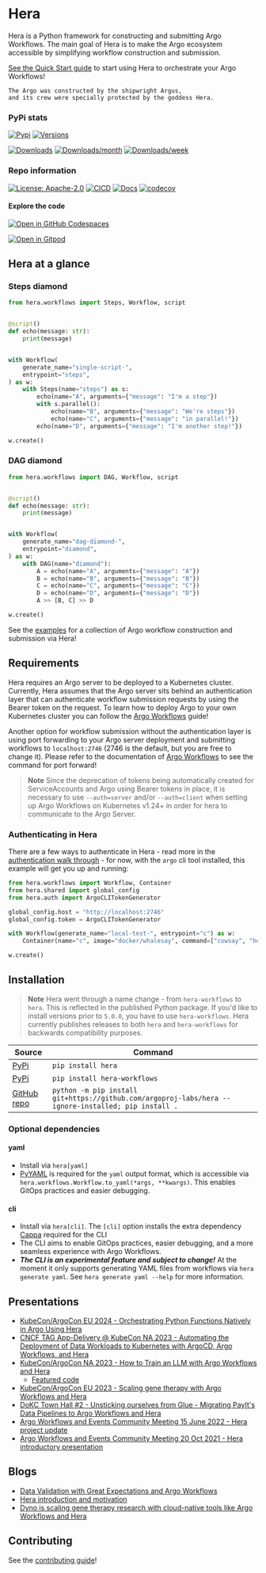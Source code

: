 # Hera

Hera is a Python framework for constructing and submitting Argo Workflows. The main goal of Hera is to make the Argo
ecosystem accessible by simplifying workflow construction and submission.

[See the Quick Start guide](https://hera.readthedocs.io/en/stable/walk-through/quick-start/) to start using Hera to
orchestrate your Argo Workflows!

```text
The Argo was constructed by the shipwright Argus,
and its crew were specially protected by the goddess Hera.
```

### PyPi stats

[![Pypi](https://img.shields.io/pypi/v/hera.svg)](https://pypi.python.org/pypi/hera)
[![Versions](https://img.shields.io/pypi/pyversions/hera.svg)](https://github.com/argoproj-labs/hera)

[![Downloads](https://static.pepy.tech/badge/hera)](https://pepy.tech/project/hera)
[![Downloads/month](https://static.pepy.tech/badge/hera/month)](https://pepy.tech/project/hera)
[![Downloads/week](https://static.pepy.tech/badge/hera/week)](https://pepy.tech/project/hera)

### Repo information

[![License: Apache-2.0](https://img.shields.io/badge/License-Apache_2.0-blue.svg)](https://opensource.org/license/apache-2-0/)
[![CICD](https://github.com/argoproj-labs/hera/actions/workflows/cicd.yaml/badge.svg)](https://github.com/argoproj-labs/hera/actions/workflows/cicd.yaml)
[![Docs](https://readthedocs.org/projects/hera/badge/?version=latest)](https://hera.readthedocs.io/en/latest/?badge=latest)
[![codecov](https://codecov.io/gh/argoproj-labs/hera/branch/main/graph/badge.svg?token=x4tvsQRKXP)](https://codecov.io/gh/argoproj-labs/hera)

#### Explore the code

[![Open in GitHub Codespaces](https://github.com/codespaces/badge.svg)](https://codespaces.new/argoproj-labs/hera)

[![Open in Gitpod](https://gitpod.io/button/open-in-gitpod.svg)](https://gitpod.io/#https://github.com/argoproj-labs/hera)

## Hera at a glance

### Steps diamond

```python
from hera.workflows import Steps, Workflow, script


@script()
def echo(message: str):
    print(message)


with Workflow(
    generate_name="single-script-",
    entrypoint="steps",
) as w:
    with Steps(name="steps") as s:
        echo(name="A", arguments={"message": "I'm a step"})
        with s.parallel():
            echo(name="B", arguments={"message": "We're steps"})
            echo(name="C", arguments={"message": "in parallel!"})
        echo(name="D", arguments={"message": "I'm another step!"})

w.create()
```

### DAG diamond

```python
from hera.workflows import DAG, Workflow, script


@script()
def echo(message: str):
    print(message)


with Workflow(
    generate_name="dag-diamond-",
    entrypoint="diamond",
) as w:
    with DAG(name="diamond"):
        A = echo(name="A", arguments={"message": "A"})
        B = echo(name="B", arguments={"message": "B"})
        C = echo(name="C", arguments={"message": "C"})
        D = echo(name="D", arguments={"message": "D"})
        A >> [B, C] >> D

w.create()
```

See the [examples](./examples/workflows-examples.md) for a collection of Argo workflow construction and submission via
Hera!

## Requirements

Hera requires an Argo server to be deployed to a Kubernetes cluster. Currently, Hera assumes that the Argo server sits
behind an authentication layer that can authenticate workflow submission requests by using the Bearer token on the
request. To learn how to deploy Argo to your own Kubernetes cluster you can follow
the [Argo Workflows](https://argoproj.github.io/argo-workflows/quick-start/) guide!

Another option for workflow submission without the authentication layer is using port forwarding to your Argo server
deployment and submitting workflows to `localhost:2746` (2746 is the default, but you are free to change it). Please
refer to the documentation of [Argo Workflows](https://argoproj.github.io/argo-workflows/quick-start/) to see the
command for port forward!

> **Note** Since the deprecation of tokens being automatically created for ServiceAccounts and Argo using Bearer tokens
> in place, it is necessary to use `--auth=server` and/or `--auth=client` when setting up Argo Workflows on Kubernetes
> v1.24+ in order for hera to communicate to the Argo Server.

### Authenticating in Hera

There are a few ways to authenticate in Hera - read more in the
[authentication walk through](https://hera.readthedocs.io/en/stable/walk-through/authentication/) - for now, with the
`argo` cli tool installed, this example will get you up and running:

```py
from hera.workflows import Workflow, Container
from hera.shared import global_config
from hera.auth import ArgoCLITokenGenerator

global_config.host = "http://localhost:2746"
global_config.token = ArgoCLITokenGenerator

with Workflow(generate_name="local-test-", entrypoint="c") as w:
    Container(name="c", image="docker/whalesay", command=["cowsay", "hello"])

w.create()
```

## Installation

> **Note** Hera went through a name change - from `hera-workflows` to `hera`. This is reflected in the published Python
> package. If you'd like to install versions prior to `5.0.0`, you have to use `hera-workflows`. Hera currently
> publishes releases to both `hera` and `hera-workflows` for backwards compatibility purposes.

| Source                                                   | Command                                                                                              |
|----------------------------------------------------------|------------------------------------------------------------------------------------------------------|
| [PyPi](https://pypi.org/project/hera/)                   | `pip install hera`                                                                                   |
| [PyPi](https://pypi.org/project/hera-workflows/)         | `pip install hera-workflows`                                                                         |
| [GitHub repo](https://github.com/argoproj-labs/hera)     | `python -m pip install git+https://github.com/argoproj-labs/hera --ignore-installed; pip install .`  |

### Optional dependencies

#### yaml

- Install via `hera[yaml]`
- [PyYAML](https://pypi.org/project/PyYAML/) is required for the `yaml` output format, which is accessible via
  `hera.workflows.Workflow.to_yaml(*args, **kwargs)`. This enables GitOps practices and easier debugging.

#### cli

- Install via `hera[cli]`. The `[cli]` option installs the extra dependency [Cappa](https://github.com/DanCardin/cappa)
  required for the CLI
- The CLI aims to enable GitOps practices,
  easier debugging, and a more seamless experience with Argo Workflows.
- **_The CLI is an experimental feature and subject to change!_** At the moment it only supports generating YAML files
  from workflows via `hera generate yaml`. See `hera generate yaml --help` for more information.

## Presentations

- [KubeCon/ArgoCon EU 2024 - Orchestrating Python Functions Natively in Argo Using Hera](https://www.youtube.com/watch?v=4G3Q6VMBvfI&list=PLj6h78yzYM2NA4NbSC6_mQNza2r3WV87h&index=4)
- [CNCF TAG App-Delivery @ KubeCon NA 2023 - Automating the Deployment of Data Workloads to Kubernetes with ArgoCD, Argo Workflows, and Hera](https://www.youtube.com/watch?v=NZCmYRVziGY&t=12481s&ab_channel=CNCFTAGAppDelivery)
- [KubeCon/ArgoCon NA 2023 - How to Train an LLM with Argo Workflows and Hera](https://www.youtube.com/watch?v=nRYf3GkKpss&ab_channel=CNCF%5BCloudNativeComputingFoundation%5D)
    - [Featured code](https://github.com/flaviuvadan/kubecon_na_23_llama2_finetune)
- [KubeCon/ArgoCon EU 2023 - Scaling gene therapy with Argo Workflows and Hera](https://www.youtube.com/watch?v=h2TEw8kd1Ds)
- [DoKC Town Hall #2 - Unsticking ourselves from Glue - Migrating PayIt's Data Pipelines to Argo Workflows and Hera](https://youtu.be/sSLFVIIEKcE?t=2088)
- [Argo Workflows and Events Community Meeting 15 June 2022 - Hera project update](https://youtu.be/sdkBDPOdQ-g?t=231)
- [Argo Workflows and Events Community Meeting 20 Oct 2021 - Hera introductory presentation](https://youtu.be/QETfzfVV-GY?t=181)

## Blogs

- [Data Validation with Great Expectations and Argo Workflows](https://towardsdatascience.com/data-validation-with-great-expectations-and-argo-workflows-b8e3e2da2fcc)
- [Hera introduction and motivation](https://www.dynotx.com/hera-the-missing-argo-workflows-python-sdk/)
- [Dyno is scaling gene therapy research with cloud-native tools like Argo Workflows and Hera](https://www.dynotx.com/argo-workflows-hera/)

## Contributing

See the [contributing guide](./CONTRIBUTING.md)!
